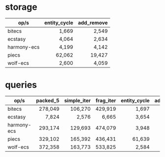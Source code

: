 
# storage

| op/s        | entity_cycle | add_remove |
| ----------- | -----------: | ---------: |
| bitecs      |        1,669 |      2,549 |
| ecstasy     |        4,064 |      2,634 |
| harmony-ecs |        4,199 |      4,142 |
| piecs       |       62,062 |     19,427 |
| wolf-ecs    |        2,600 |      4,059 |

# queries

| op/s        | packed_5 | simple_iter | frag_iter | entity_cycle | add_remove |
| ----------- | -------: | ----------: | --------: | -----------: | ---------: |
| bitecs      |  278,049 |     106,270 |   429,919 |        1,697 |      2,518 |
| ecstasy     |    7,824 |       2,576 |     6,665 |        3,654 |      4,151 |
| harmony-ecs |  293,174 |     129,693 |   474,079 |        3,948 |      4,081 |
| piecs       |  329,102 |     165,392 |   436,431 |       61,639 |     20,158 |
| wolf-ecs    |  372,358 |     163,773 |   533,825 |        2,584 |      4,048 |
